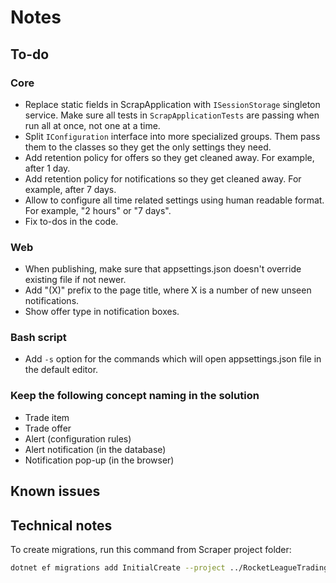 # Notes

## To-do

### Core

- Replace static fields in ScrapApplication with `ISessionStorage` singleton service. Make sure all tests in `ScrapApplicationTests` are passing when run all at once, not one at a time.
- Split `IConfiguration` interface into more specialized groups. Them pass them to the classes so they get the only settings they need.
- Add retention policy for offers so they get cleaned away. For example, after 1 day.
- Add retention policy for notifications so they get cleaned away. For example, after 7 days.
- Allow to configure all time related settings using human readable format. For example, "2 hours" or "7 days".
- Fix to-dos in the code.

### Web

- When publishing, make sure that appsettings.json doesn't override existing file if not newer.
- Add "(X)" prefix to the page title, where X is a number of new unseen notifications.
- Show offer type in notification boxes.

### Bash script

- Add `-s` option for the commands which will open appsettings.json file in the default editor.

### Keep the following concept naming in the solution
  
- Trade item
- Trade offer
- Alert (configuration rules)
- Alert notification (in the database)
- Notification pop-up (in the browser)

## Known issues

## Technical notes

To create migrations, run this command from Scraper project folder:

```bash
dotnet ef migrations add InitialCreate --project ../RocketLeagueTradingTools.Infrastructure --output-dir "Persistence/Migrations"
```

